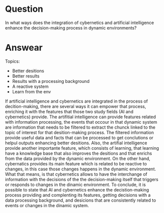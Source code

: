 # Question
In what ways does the integration of cybernetics and artificial intelligence enhance the decision-making process in dynamic environments?

# Answear
Topics:
- Better desitions
- Better results
- Results with a processing background
- A reactive system
- Learn from the env

If artificial intelligence and cybernetics are integrated in the process of decition-making, there are several ways it can empower that process, enriching it with the features that those two study fields (AI and cybernetics) provide.
The artifitial intelligence can provide features related with information processing, the events that occour in that dynamic system are information that needs to be filtered to extract the chunck linked to the topic of interest for that desition-making process. The filtered information provide useful data and facts that can be processed to get conclutions or helpul outputs enhancing better desitions. Also, the artifial intelligence provide another importante feature, which consists of learning, that learning have a knowledge base that also improves the desitions and that enrichs from the data provided by the dynamic environment.
On the other hand, cybernatics provides its main feature which is related to be reactive to changes, in this case those changes happens in the dynamic environment. What that means, is that cybernetics allows to have the interchange of information with the decisions of the the decision-making itself that triggers or responds to changes in the dinamic environment.
To conclude, it is possible to state that AI and cybernetics enhance the decistion-making process providing and complenting its features, getting decisions with a data processing background, and desicions that are consistently related to events or changes in the dinamic system.